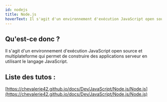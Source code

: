 ```yaml
---
id: nodejs
title: Node.js
hoverText: Il s'agit d'un environnement d'exécution JavaScript open source et multiplateforme qui permet de construire des applications serveur en utilisant le langage JavaScript
---
```


## Qu'est-ce donc ?

Il s'agit d'un environnement d'exécution JavaScript open source et multiplateforme qui permet de construire des applications serveur en utilisant le langage JavaScript.

## Liste des tutos : 

[https://chevalerie42.github.io/docs/Dev/JavaScript/Node.js/Node.js](https://chevalerie42.github.io/docs/Dev/JavaScript/Node.js/Node.js)